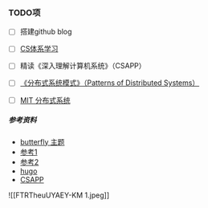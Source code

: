 ### TODO项

- [ ] 搭建github blog
- [ ] [CS体系学习](https://csdiy.wiki/)
- [ ] 精读《深入理解计算机系统》（CSAPP）
- [ ] [《分布式系统模式》（Patterns of Distributed Systems）](https://martinfowler.com/articles/patterns-of-distributed-systems/)
- [ ] [MIT 分布式系统](https://www.bilibili.com/video/BV1R7411t71W?p=1) 


##### 参考资料
- [butterfly 主题](https://github.com/jerryc127/hexo-theme-butterfly)
- [参考1](https://yafine-blog.cn/posts/4ab2.html)
- [参考2](https://ouoholly.github.io/post/build-github-hexo-butterfly-record/#7-2-3-Post-Front-matter)
- [hugo](https://cloud.tencent.com/developer/article/1769218)
- [CSAPP](https://www.bilibili.com/video/BV1iW411d7hd)


![[FTRTheuUYAEY-KM 1.jpeg]]